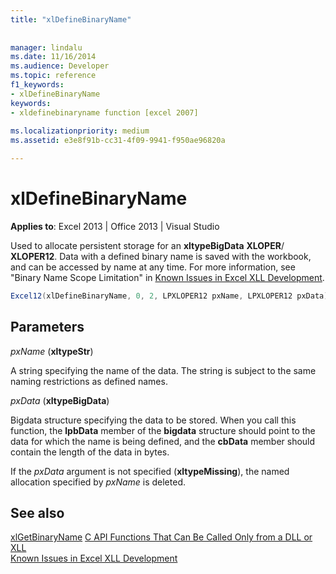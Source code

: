 ```yaml
---
title: "xlDefineBinaryName"
 
 
manager: lindalu
ms.date: 11/16/2014
ms.audience: Developer
ms.topic: reference
f1_keywords:
- xlDefineBinaryName
keywords:
- xldefinebinaryname function [excel 2007]
 
ms.localizationpriority: medium
ms.assetid: e3e8f91b-cc31-4f09-9941-f950ae96820a

---
```


# xlDefineBinaryName

 **Applies to**: Excel 2013 | Office 2013 | Visual Studio
  
Used to allocate persistent storage for an **xltypeBigData** **XLOPER**/ **XLOPER12**. Data with a defined binary name is saved with the workbook, and can be accessed by name at any time. For more information, see "Binary Name Scope Limitation" in [Known Issues in Excel XLL Development](known-issues-in-excel-xll-development.md).
  
```cs
Excel12(xlDefineBinaryName, 0, 2, LPXLOPER12 pxName, LPXLOPER12 pxData);
```

## Parameters

 _pxName_ (**xltypeStr**)
  
A string specifying the name of the data. The string is subject to the same naming restrictions as defined names.
  
 _pxData_ (**xltypeBigData**)
  
Bigdata structure specifying the data to be stored. When you call this function, the **lpbData** member of the **bigdata** structure should point to the data for which the name is being defined, and the **cbData** member should contain the length of the data in bytes.
  
If the _pxData_ argument is not specified (**xltypeMissing**), the named allocation specified by _pxName_ is deleted.
  
## See also

[xlGetBinaryName](xlgetbinaryname.md)
[C API Functions That Can Be Called Only from a DLL or XLL](c-api-functions-that-can-be-called-only-from-a-dll-or-xll.md)  
[Known Issues in Excel XLL Development](known-issues-in-excel-xll-development.md)

